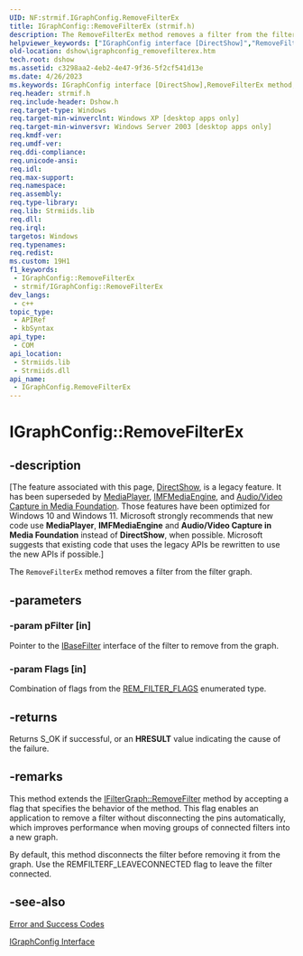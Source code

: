 ```yaml
---
UID: NF:strmif.IGraphConfig.RemoveFilterEx
title: IGraphConfig::RemoveFilterEx (strmif.h)
description: The RemoveFilterEx method removes a filter from the filter graph.
helpviewer_keywords: ["IGraphConfig interface [DirectShow]","RemoveFilterEx method","IGraphConfig.RemoveFilterEx","IGraphConfig::RemoveFilterEx","IGraphConfigRemoveFilterEx","RemoveFilterEx","RemoveFilterEx method [DirectShow]","RemoveFilterEx method [DirectShow]","IGraphConfig interface","dshow.igraphconfig_removefilterex","strmif/IGraphConfig::RemoveFilterEx"]
old-location: dshow\igraphconfig_removefilterex.htm
tech.root: dshow
ms.assetid: c3298aa2-4eb2-4e47-9f36-5f2cf541d13e
ms.date: 4/26/2023
ms.keywords: IGraphConfig interface [DirectShow],RemoveFilterEx method, IGraphConfig.RemoveFilterEx, IGraphConfig::RemoveFilterEx, IGraphConfigRemoveFilterEx, RemoveFilterEx, RemoveFilterEx method [DirectShow], RemoveFilterEx method [DirectShow],IGraphConfig interface, dshow.igraphconfig_removefilterex, strmif/IGraphConfig::RemoveFilterEx
req.header: strmif.h
req.include-header: Dshow.h
req.target-type: Windows
req.target-min-winverclnt: Windows XP [desktop apps only]
req.target-min-winversvr: Windows Server 2003 [desktop apps only]
req.kmdf-ver: 
req.umdf-ver: 
req.ddi-compliance: 
req.unicode-ansi: 
req.idl: 
req.max-support: 
req.namespace: 
req.assembly: 
req.type-library: 
req.lib: Strmiids.lib
req.dll: 
req.irql: 
targetos: Windows
req.typenames: 
req.redist: 
ms.custom: 19H1
f1_keywords:
 - IGraphConfig::RemoveFilterEx
 - strmif/IGraphConfig::RemoveFilterEx
dev_langs:
 - c++
topic_type:
 - APIRef
 - kbSyntax
api_type:
 - COM
api_location:
 - Strmiids.lib
 - Strmiids.dll
api_name:
 - IGraphConfig.RemoveFilterEx
---
```


# IGraphConfig::RemoveFilterEx


## -description

\[The feature associated with this page, [DirectShow](/windows/win32/directshow/directshow), is a legacy feature. It has been superseded by [MediaPlayer](/uwp/api/Windows.Media.Playback.MediaPlayer), [IMFMediaEngine](/windows/win32/api/mfmediaengine/nn-mfmediaengine-imfmediaengine), and [Audio/Video Capture in Media Foundation](windows/win32/medfound/audio-video-capture-in-media-foundation). Those features have been optimized for Windows 10 and Windows 11. Microsoft strongly recommends that new code use **MediaPlayer**, **IMFMediaEngine** and **Audio/Video Capture in Media Foundation** instead of **DirectShow**, when possible. Microsoft suggests that existing code that uses the legacy APIs be rewritten to use the new APIs if possible.\]

The <code>RemoveFilterEx</code> method removes a filter from the filter graph.

## -parameters

### -param pFilter [in]

Pointer to the <a href="/windows/desktop/api/strmif/nn-strmif-ibasefilter">IBaseFilter</a> interface of the filter to remove from the graph.

### -param Flags [in]

Combination of flags from the <a href="/windows/desktop/api/strmif/ne-strmif-_rem_filter_flags">REM_FILTER_FLAGS</a> enumerated type.

## -returns

Returns S_OK if successful, or an <b>HRESULT</b> value indicating the cause of the failure.

## -remarks

This method extends the <a href="/windows/desktop/api/strmif/nf-strmif-ifiltergraph-removefilter">IFilterGraph::RemoveFilter</a> method by accepting a flag that specifies the behavior of the method. This flag enables an application to remove a filter without disconnecting the pins automatically, which improves performance when moving groups of connected filters into a new graph.

By default, this method disconnects the filter before removing it from the graph. Use the REMFILTERF_LEAVECONNECTED flag to leave the filter connected.

## -see-also

<a href="/windows/desktop/DirectShow/error-and-success-codes">Error and Success Codes</a>



<a href="/windows/desktop/api/strmif/nn-strmif-igraphconfig">IGraphConfig Interface</a>